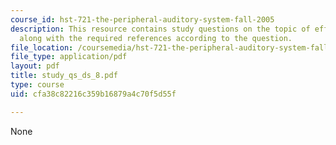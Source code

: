 ```yaml
---
course_id: hst-721-the-peripheral-auditory-system-fall-2005
description: This resource contains study questions on the topic of efferent control
  along with the required references according to the question.
file_location: /coursemedia/hst-721-the-peripheral-auditory-system-fall-2005/cfa38c82216c359b16879a4c70f5d55f_study_qs_ds_8.pdf
file_type: application/pdf
layout: pdf
title: study_qs_ds_8.pdf
type: course
uid: cfa38c82216c359b16879a4c70f5d55f

---
```

None